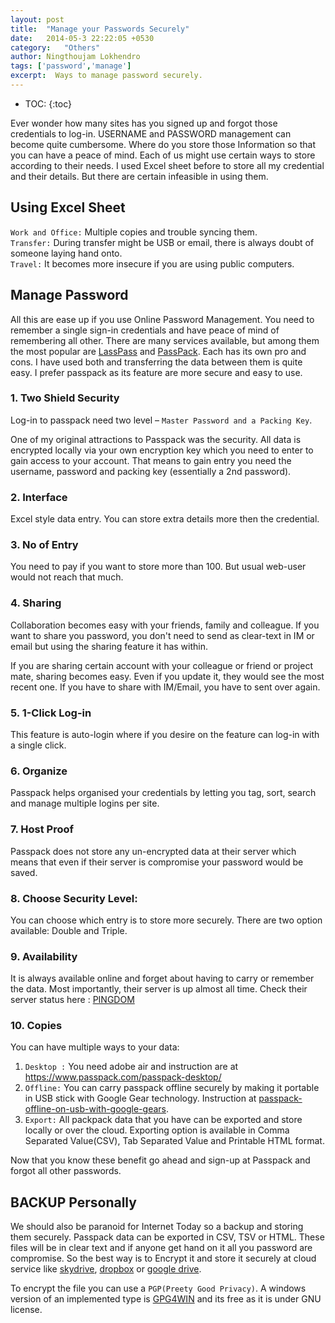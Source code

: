 ```yaml
---
layout: post
title:  "Manage your Passwords Securely"
date:   2014-05-3 22:22:05 +0530
category:	"Others"
author:	Ningthoujam Lokhendro
tags: ['password','manage']
excerpt:  Ways to manage password securely.
---
```

* TOC:
{:toc}

Ever wonder how many sites has you signed up and forgot those credentials to log-in. USERNAME and PASSWORD management can become quite cumbersome. Where do you store those Information so that you can have a peace of mind. Each of us might use certain ways to store according to their needs. I used Excel sheet before to store all my credential and their details. But there are certain infeasible in using them.

## Using Excel Sheet
`Work and Office:` Multiple copies and trouble syncing them.<br/>
`Transfer:` During transfer might be USB or email, there is always doubt of someone laying hand onto.<br/>
`Travel:` It becomes more insecure if you are using public computers.

## Manage Password
All this are ease up if you use Online Password Management. You need to remember a single sign-in credentials and have peace of mind of remembering all other. There are many services available, but among them the most popular are [LassPass][LassPass] and [PassPack][PassPack]. Each has its own pro and cons. I have used both and transferring the data between them is quite easy. I prefer passpack as its feature are more secure and easy to use.

### 1. Two Shield Security
Log-in to passpack need two level – `Master Password and a Packing Key`.

One of my original attractions to Passpack was the security. All data is encrypted locally via your own encryption key which you need to enter to gain access to your account. That means to gain entry you need the username, password and packing key (essentially a 2nd password).

### 2. Interface
Excel style data entry. You can store extra details more then the credential.

### 3. No of Entry
You need to pay if you want to store more than 100. But usual web-user would not reach that much.

### 4. Sharing
Collaboration becomes easy with your friends, family and colleague. If you want to share you password, you don't need to send as clear-text in IM or email but using the sharing feature it has within.

If you are sharing certain account with your colleague or friend or project mate, sharing becomes easy. Even if you update it, they would see the most recent one. If you have to share with IM/Email, you have to sent over again.

### 5. 1-Click Log-in
This feature is auto-login where if you desire on the feature can log-in with a single click.

### 6. Organize
Passpack helps organised your credentials by letting you tag, sort, search and manage multiple logins per site.

### 7. Host Proof
Passpack does not store any un-encrypted data at their server which means that even if their server is compromise your password would be saved.

### 8. Choose Security Level:
You can choose which entry is to store more securely. There are two option available: Double and Triple.

### 9. Availability
It is always available online and forget about having to carry or remember the data. Most importantly, their server is up almost all time. Check their server status here : [PINGDOM][PINGDOM]

### 10. Copies
You can have multiple ways to your data:

1. `Desktop :` You need adobe air and instruction are at https://www.passpack.com/passpack-desktop/
2. `Offline:` You can carry passpack offline securely by making it portable in USB stick with Google Gear technology. Instruction at [passpack-offline-on-usb-with-google-gears][passpack-offline-on-usb-with-google-gears].
3. `Export:` All packpack data that you have can be exported and store locally or over the cloud. Exporting option is available in Comma Separated Value(CSV), Tab Separated Value and Printable HTML format.

Now that you know these benefit go ahead and sign-up at Passpack and forgot all other passwords.

## BACKUP Personally
We should also be paranoid for Internet Today so a backup and storing them securely. Passpack data can be exported in CSV, TSV or HTML. These files will be in clear text and if anyone get hand on it all you password are compromise. So the best way is to Encrypt it and store it securely at cloud service like [skydrive][skydrive], [dropbox][dropbox] or [google drive][google drive].

To encrypt the file you can use a `PGP(Preety Good Privacy)`. A windows version of an implemented type is [GPG4WIN][GPG4WIN] and its free as it is under GNU license.


[LassPass]: https://lastpass.com/
[PassPack]: http://passpack.com/
[PINGDOM]: http://stats.pingdom.com/sjmy58xbf8er/952587
[passpack-offline-on-usb-with-google-gears]: https://www.passpack.com/blog/2008/11/passpack-offline-on-usb-with-google-gears/
[skydrive]: https://onedrive.live.com/about/en-in/
[dropbox]: https://www.dropbox.com/
[google drive]: https://drive.google.com/
[GPG4WIN]: http://www.gpg4win.org/
